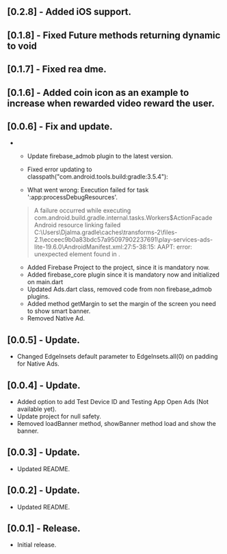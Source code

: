 ## [0.2.8] - Added iOS support.

## [0.1.8] - Fixed Future methods returning dynamic to void

## [0.1.7] - Fixed rea dme.

## [0.1.6] - Added coin icon as an example to increase when rewarded video reward the user.

## [0.0.6] - Fix and update.

* - Update firebase_admob plugin to the latest version.

  - Fixed error updating to classpath("com.android.tools.build:gradle:3.5.4"):
   * What went wrong:
   Execution failed for task ':app:processDebugResources'.
   > A failure occurred while executing com.android.build.gradle.internal.tasks.Workers$ActionFacade
   > Android resource linking failed
   C:\Users\Djalma\.gradle\caches\transforms-2\files-2.1\ecceec9b0a83bdc57a95097902237691\play-services-ads-lite-19.6.0\AndroidManifest.xml:27:5-38:15: AAPT: error: unexpected element <queries> found in <manifest>.
   - Added Firebase Project to the project, since it is mandatory now.
   - Added firebase_core plugin since it is mandatory now and initialized on main.dart
   - Updated Ads.dart class, removed code from non firebase_admob plugins.
   - Added method getMargin to set the margin of the screen you need to show smart banner.
   - Removed Native Ad.

## [0.0.5] - Update.

* Changed EdgeInsets default parameter to EdgeInsets.all(0) on padding for Native Ads.

## [0.0.4] - Update.

* Added option to add Test Device ID and Testing App Open Ads (Not available yet).
* Update project for null safety.
* Removed loadBanner method, showBanner method load and show the banner.

## [0.0.3] - Update.

* Updated README.

## [0.0.2] - Update.

* Updated README.

## [0.0.1] - Release.

* Initial release.
